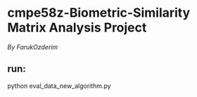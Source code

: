 # cmpe58z-Biometric-Similarity Matrix Analysis Project
_By FarukOzderim_
## run:
python eval_data_new_algorithm.py
